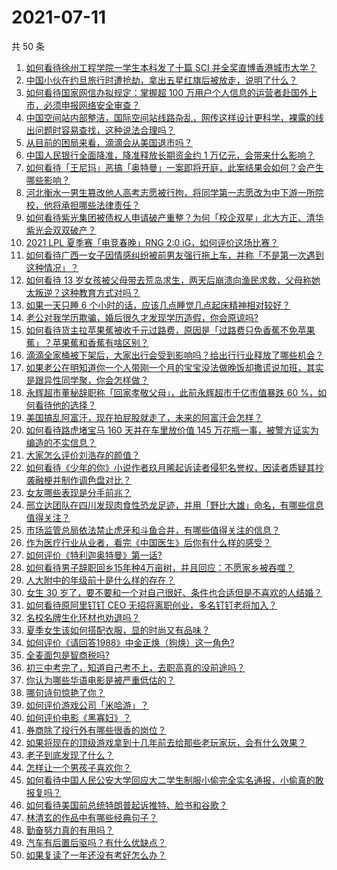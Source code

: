 # 2021-07-11

共 50 条

<!-- BEGIN -->
<!-- 最后更新时间 Sun Jul 11 2021 00:02:11 GMT+0800 (China Standard Time) -->

1. [如何看待徐州工程学院一学生本科发了十篇 SCI
   并全奖直博香港城市大学？](https://www.zhihu.com/question/470726101)
2. [中国小伙在约旦旅行时遭抢劫，拿出五星红旗后被放走，说明了什么？](https://www.zhihu.com/question/471187170)
3. [如何看待国家网信办拟规定：掌握超 100
   万用户个人信息的运营者赴国外上市，必须申报网络安全审查？](https://www.zhihu.com/question/471329744)
4. [中国空间站内部整洁，国际空间站线路杂乱，网传这样设计更科学，裸露的线出问题时容易查找，这种说法合理吗？](https://www.zhihu.com/question/471342963)
5. [从目前的困局来看，滴滴会从美国退市吗？](https://www.zhihu.com/question/470069077)
6. [中国人民银行全面降准，降准释放长期资金约 1
   万亿元，会带来什么影响？](https://www.zhihu.com/question/471181275)
7. [如何看待「王尼玛」恶搞「奥特曼」一案即将开庭，此案结果会如何？会产生哪些影响？](https://www.zhihu.com/question/471109088)
8. [河北衡水一男生篡改他人高考志愿被行拘，将同学第一志愿改为中下游一所院校，他将承担哪些法律责任？](https://www.zhihu.com/question/471217744)
9. [如何看待紫光集团被债权人申请破产重整？为何「校企双星」北大方正、清华紫光会双双破产？](https://www.zhihu.com/question/471196965)
10. [2021 LPL 夏季赛「电竞春晚」RNG 2:0
    iG，如何评价这场比赛？](https://www.zhihu.com/question/471400409)
11. [如何看待广西一女子因情感纠纷被前男友强行拖上车，并称「不是第一次遇到这种情况」？](https://www.zhihu.com/question/471250926)
12. [如何看待 13
    岁女孩被父母带去荒岛求生，两天后崩溃向渔民求救，父母称她太叛逆？这种教育方式对吗？](https://www.zhihu.com/question/471233105)
13. [如果一天只睡 6 个小时的话，应该几点睡觉几点起床精神相对较好？](https://www.zhihu.com/question/311297911)
14. [老公对我学历欺骗，婚后很久才发现学历造假，你会原谅吗?](https://www.zhihu.com/question/347657075)
15. [如何看待货主拉苹果蕉被收千元过路费，原因是「过路费只免香蕉不免苹果蕉」？苹果蕉和香蕉有啥区别？](https://www.zhihu.com/question/471137088)
16. [滴滴全家桶被下架后，大家出行会受到影响吗？给出行行业释放了哪些机会？](https://www.zhihu.com/question/471243027)
17. [如果老公在明知道你一个人带刚一个月的宝宝没法做晚饭却撒谎说加班，其实是跟异性同学聚，你会怎样做？](https://www.zhihu.com/question/470868422)
18. [永辉超市董秘辞职称「回家孝敬父母」，此前永辉超市千亿市值暴跌 60
    %，如何看待他的选择？](https://www.zhihu.com/question/470636516)
19. [美国搞乱阿富汗，现在拍屁股就走了，未来的阿富汗会怎样？](https://www.zhihu.com/question/470254637)
20. [如何看待路虎堵宝马 160 天并在车里放价值 145
    万花瓶一事，被警方证实为编造的不实信息？](https://www.zhihu.com/question/471180914)
21. [大家怎么评价刘浩存的颜值？](https://www.zhihu.com/question/415082238)
22. [如何看待《少年的你》小说作者玖月晞起诉读者侵犯名誉权，因读者质疑其抄袭融梗并制作调色盘对比？](https://www.zhihu.com/question/471263769)
23. [女友哪些表现是分手前兆？](https://www.zhihu.com/question/22048640)
24. [邢立达团队在四川发现肉食性恐龙足迹，并用「野比大雄」命名，有哪些信息值得关注？](https://www.zhihu.com/question/470470078)
25. [市场监管总局依法禁止虎牙和斗鱼合并，有哪些值得关注的信息？](https://www.zhihu.com/question/471300814)
26. [作为医疗行业从业者，看完《中国医生》后你有什么样的感受？](https://www.zhihu.com/question/470653790)
27. [如何评价《特利迦奥特曼》第一话?](https://www.zhihu.com/question/471283489)
28. [如何看待男子辞职回乡15年种4万亩树，并且回应：不愿家乡被吞噬？](https://www.zhihu.com/question/471104371)
29. [人大附中的年级前十是什么样的存在？](https://www.zhihu.com/question/322801940)
30. [女生 30
    岁了，要不要和一个对自己很好、条件也合适但是不喜欢的人结婚？](https://www.zhihu.com/question/463821091)
31. [如何看待原阿里钉钉 CEO 无招将离职创业，多名钉钉老将加入？](https://www.zhihu.com/question/471179922)
32. [名校名牌生化环材也劝退吗？](https://www.zhihu.com/question/401708377)
33. [夏季女生该如何搭配衣服，显的时尚又有品味？](https://www.zhihu.com/question/23828047)
34. [如何评价《请回答1988》中金正焕（狗焕）这一角色?](https://www.zhihu.com/question/41217427)
35. [全麦面包是智商税吗?](https://www.zhihu.com/question/416804902)
36. [初三中考完了，知道自己考不上，去职高真的没前途吗？](https://www.zhihu.com/question/466996886)
37. [你认为哪些华语电影是被严重低估的？](https://www.zhihu.com/question/20826845)
38. [哪句诗句惊艳了你？](https://www.zhihu.com/question/460710906)
39. [如何评价游戏公司「米哈游」？](https://www.zhihu.com/question/340486479)
40. [如何评价电影《黑寡妇》？](https://www.zhihu.com/question/276793168)
41. [券商除了投行外有哪些很香的岗位？](https://www.zhihu.com/question/468335924)
42. [如果将现在的顶级游戏拿到十几年前去给那些老玩家玩，会有什么效果？](https://www.zhihu.com/question/35597444)
43. [老子到底发现了什么？](https://www.zhihu.com/question/313095458)
44. [怎样让一个男孩子喜欢你？](https://www.zhihu.com/question/22305818)
45. [如何看待中国人民公安大学回应大二学生制服小偷完全实名通报，小偷真的敢报复吗？](https://www.zhihu.com/question/470651207)
46. [如何看待美国前总统特朗普起诉推特、脸书和谷歌？](https://www.zhihu.com/question/470829116)
47. [林清玄的作品中有哪些经典句子？](https://www.zhihu.com/question/382660986)
48. [勤奋努力真的有用吗？](https://www.zhihu.com/question/464060264)
49. [汽车有后置后驱吗？有什么优缺点？](https://www.zhihu.com/question/451373523)
50. [如果复读了一年还没有考好怎么办？](https://www.zhihu.com/question/467981639)

<!-- END -->

